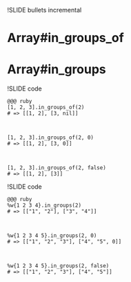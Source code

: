!SLIDE bullets incremental
# Array#in\_groups_of
# Array#in_groups

!SLIDE code

    @@@ ruby
    [1, 2, 3].in_groups_of(2) 
    # => [[1, 2], [3, nil]]
    

    
    [1, 2, 3].in_groups_of(2, 0) 
    # => [[1, 2], [3, 0]]


    
    [1, 2, 3].in_groups_of(2, false) 
    # => [[1, 2], [3]]
    

!SLIDE code

    @@@ ruby
    %w{1 2 3 4}.in_groups(2)
    # => [["1", "2"], ["3", "4"]]
    
    
            
    %w{1 2 3 4 5}.in_groups(2, 0)
    # => [["1", "2", "3"], ["4", "5", 0]]    
    
    
    
    %w{1 2 3 4 5}.in_groups(2, false)
    # => [["1", "2", "3"], ["4", "5"]]